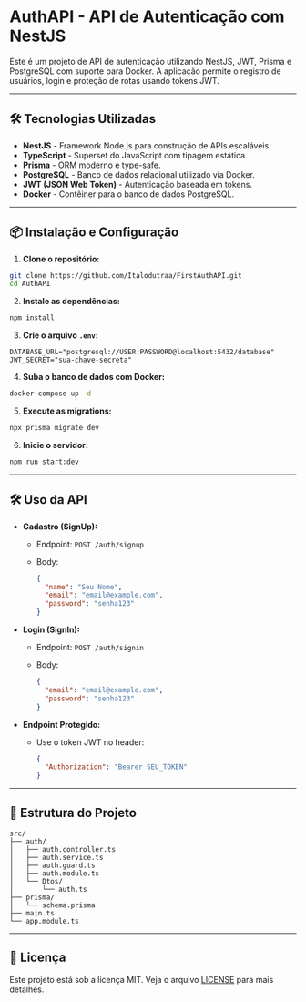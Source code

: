 # AuthAPI - API de Autenticação com NestJS

Este é um projeto de API de autenticação utilizando NestJS, JWT, Prisma e PostgreSQL com suporte para Docker. A aplicação permite o registro de usuários, login e proteção de rotas usando tokens JWT.

---

## 🛠️ Tecnologias Utilizadas

- **NestJS** - Framework Node.js para construção de APIs escaláveis.
- **TypeScript** - Superset do JavaScript com tipagem estática.
- **Prisma** - ORM moderno e type-safe.
- **PostgreSQL** - Banco de dados relacional utilizado via Docker.
- **JWT (JSON Web Token)** - Autenticação baseada em tokens.
- **Docker** - Contêiner para o banco de dados PostgreSQL.

---

## 📦 Instalação e Configuração

1. **Clone o repositório:**

```bash
git clone https://github.com/Italodutraa/FirstAuthAPI.git
cd AuthAPI
```

2. **Instale as dependências:**

```bash
npm install
```

3. **Crie o arquivo `.env`:**

```env
DATABASE_URL="postgresql://USER:PASSWORD@localhost:5432/database"
JWT_SECRET="sua-chave-secreta"
```

4. **Suba o banco de dados com Docker:**

```bash
docker-compose up -d
```

5. **Execute as migrations:**

```bash
npx prisma migrate dev
```

6. **Inicie o servidor:**

```bash
npm run start:dev
```

---

## 🛠️ Uso da API

- **Cadastro (SignUp):**

  - Endpoint: `POST /auth/signup`
  - Body:

    ```json
    {
      "name": "Seu Nome",
      "email": "email@example.com",
      "password": "senha123"
    }
    ```

- **Login (SignIn):**

  - Endpoint: `POST /auth/signin`
  - Body:

    ```json
    {
      "email": "email@example.com",
      "password": "senha123"
    }
    ```

- **Endpoint Protegido:**

  - Use o token JWT no header:

    ```json
    {
      "Authorization": "Bearer SEU_TOKEN"
    }
    ```

---

## 📂 Estrutura do Projeto

```
src/
├── auth/
│   ├── auth.controller.ts
│   ├── auth.service.ts
│   ├── auth.guard.ts
│   ├── auth.module.ts
│   └── Dtos/
│       └── auth.ts
├── prisma/
│   └── schema.prisma
├── main.ts
└── app.module.ts
```

---

## 📝 Licença

Este projeto está sob a licença MIT. Veja o arquivo [LICENSE](LICENSE) para mais detalhes.
